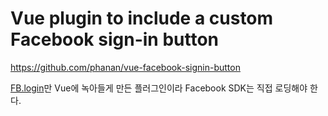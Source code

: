 # Vue plugin to include a custom Facebook sign-in button

https://github.com/phanan/vue-facebook-signin-button

[FB.login](https://developers.facebook.com/docs/facebook-login/web)만 Vue에 녹아들게 만든 플러그인이라 Facebook SDK는 직접 로딩해야 한다.
